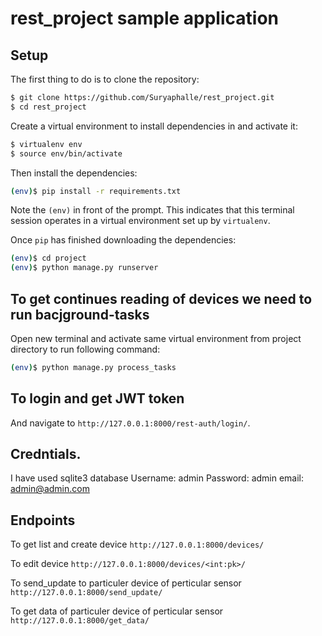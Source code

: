 # rest_project sample application

## Setup

The first thing to do is to clone the repository:

```sh
$ git clone https://github.com/Suryaphalle/rest_project.git
$ cd rest_project
```

Create a virtual environment to install dependencies in and activate it:

```sh
$ virtualenv env
$ source env/bin/activate
```

Then install the dependencies:

```sh
(env)$ pip install -r requirements.txt
```
Note the `(env)` in front of the prompt. This indicates that this terminal
session operates in a virtual environment set up by `virtualenv`.

Once `pip` has finished downloading the dependencies:
```sh
(env)$ cd project
(env)$ python manage.py runserver
```

## To get continues reading of devices we need to run bacjground-tasks
Open new terminal and activate same virtual environment from project directory to run following command: 
```sh
(env)$ python manage.py process_tasks
```
## To login and get JWT token 
And navigate to `http://127.0.0.1:8000/rest-auth/login/`.


## Credntials.
I have used sqlite3 database
Username: admin
Password: admin
email: admin@admin.com

## Endpoints
To get list and create device
`http://127.0.0.1:8000/devices/`

To edit device
`http://127.0.0.1:8000/devices/<int:pk>/`

To send_update to particuler device of perticular sensor
`http://127.0.0.1:8000/send_update/`

To get data of particuler device of perticular sensor
`http://127.0.0.1:8000/get_data/`
